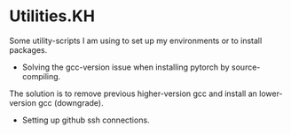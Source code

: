 # Utilities.KH

Some utility-scripts I am using to set up my environments or to install packages.

- Solving the gcc-version issue when installing pytorch by source-compiling.

The solution is to remove previous higher-version gcc and install an lower-version gcc (downgrade).

- Setting up github ssh connections.

